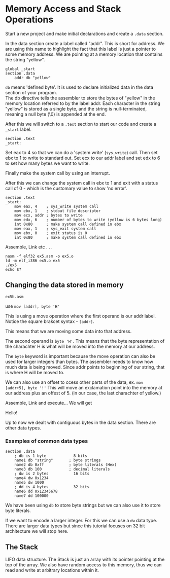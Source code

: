 # Memory Access and Stack Operations

Start a new project and make initial declarations and create a `.data` section.

In the data section create a label called "addr". This is short for address.
We are using this name to highlight the fact that this label is just a pointer to some memory address. We are pointing at a memory location that contains the string "yellow".

```
global _start
section .data
    addr db "yellow"
```

`db` means 'defined byte'. It is used to declare initialized data in the data section of your program.  
The db directive tells the assembler to store the bytes of "yellow" in the memory location referred to by the label addr. Each character in the string "yellow" is stored as a single byte, and the string is null-terminated, meaning a null byte (\0) is appended at the end.

After this we will switch to a `.text` section to start our code and create a `_start` label.

```
section .text
_start:
```

Set eax to 4 so that we can do a 'system write' (`sys_write`) call. Then set ebx to 1 to write to standard out.
Set ecx to our addr label and set edx to 6 to set how many bytes we want to write.

Finally make the system call by using an interrupt.

After this we can change the system call in ebx to 1 and exit with a status call of 0 - which is the customary value to show 'no error'.

```
section .text
_start:
    mov eax, 4    ; sys_write system call
    mov ebx, 1    ; stdout file descriptor
    mov ecx, addr ; bytes to write
    mov edx, 6    ; number of bytes to write (yellow is 6 bytes long)
    int 0x80      ; make system call defined in ebx
    mov eax, 1    ; sys_exit system call
    mov ebx, 0    ; exit status is 0
    int 0x80      ; make system call defined in ebx
```

Assemble, Link etc . . . 

```
nasm -f elf32 ex5.asm -o ex5.o
ld -m elf_i386 ex5.o ex5
./ex5
echo $?
```

## Changing the data stored in memory

`ex5b.asm`

use `mov [addr], byte 'H'`

This is using a move operation where the first operand is our addr label. Notice the square brakcet syntax - `[addr]`.

This means that we are moving some data into that address.

The second operand is `byte 'H'`.
This means that the byte representation of the charachter H is what will be moved into the memory at our address.

The `byte` keyword is important because the move operation can also be used for larger integers than bytes. The assembler needs to know how much data is being moved. Since addr points to beginning of our string, that is where H will be moved to.

We can also use an offset to ccess other parts of the data, ex. `mov [addr+5], byte '!'`
This will move an exclamation point into the memory at our address plus an offest of 5. (in our case, the last charachter of yellow.)


Assemble, Link and execute...
We will get 

Hello!


Up to now we dealt with contiguous bytes in the data section. There are other data types.

### Examples of common data types

```
section .data
    ; db is 1 byte            8 bits
    name1 db "string"       ; byte strings
    name2 db 0xff           ; byte literals (Hex)
    name3 db 100            ; decimal literals
    ; dw is 2 bytes           16 bits
    name4 dw 0x1234
    name5 dw 1000
    ; dd is 4 bytes           32 bits
    name6 dd 0x12345678
    name7 dd 100000
```

We have been using `db` to store byte strings but we can also use it to store byte literals.

If we want to encode a larger integer. For this we can use a `dw` data type. There are larger data types but since this tutorial focuses on 32 bit architecture we will stop here.

## The Stack
LIFO data structure. The Stack is just an array with its pointer pointing at the top of the array. We also have random access to this memory, thus we can read and write at arbitrary locations within it.




